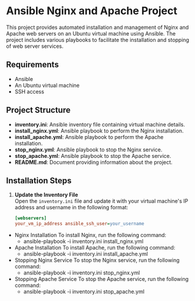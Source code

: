 # Ansible Nginx and Apache Project

This project provides automated installation and management of Nginx and Apache web servers on an Ubuntu virtual machine using Ansible. The project includes various playbooks to facilitate the installation and stopping of web server services.

## Requirements

- Ansible
- An Ubuntu virtual machine
- SSH access

## Project Structure

- **inventory.ini**: Ansible inventory file containing virtual machine details.
- **install_nginx.yml**: Ansible playbook to perform the Nginx installation.
- **install_apache.yml**: Ansible playbook to perform the Apache installation.
- **stop_nginx.yml**: Ansible playbook to stop the Nginx service.
- **stop_apache.yml**: Ansible playbook to stop the Apache service.
- **README.md**: Document providing information about the project.

## Installation Steps

1. **Update the Inventory File**  
   Open the `inventory.ini` file and update it with your virtual machine's IP address and username in the following format:
   ```ini
   [webservers]
   your_vm_ip_address ansible_ssh_user=your_username

- Nginx Installation To install Nginx, run the following command:
  - ansible-playbook -i inventory.ini install_nginx.yml
- Apache Installation To install Apache, run the following command:
  - ansible-playbook -i inventory.ini install_apache.yml
- Stopping Nginx Service To stop the Nginx service, run the following command:
  - ansible-playbook -i inventory.ini stop_nginx.yml
- Stopping Apache Service To stop the Apache service, run the following command:
  - ansible-playbook -i inventory.ini stop_apache.yml

